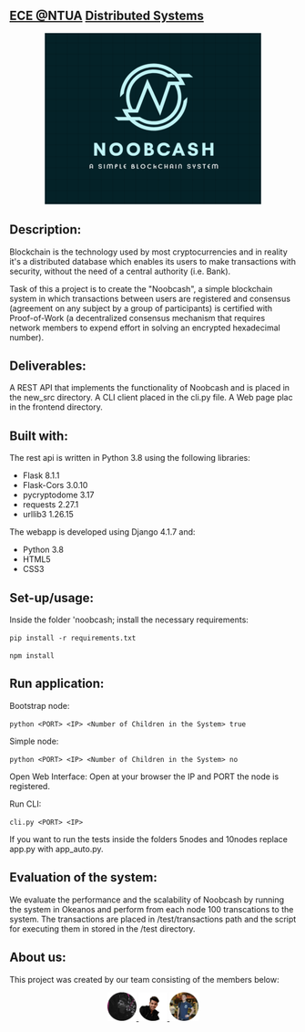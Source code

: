 ## [ECE @NTUA](https://www.ece.ntua.gr/en/undergraduate/info) [Distributed Systems](https://www.ece.ntua.gr/en/undergraduate/courses/3377)

<p align="center">
  <img src="noobcash/static/blockchain-logo.png" alt="DS's Custom Image" width="380" height="300" />
</p>

## Description: 
Blockchain is the technology used by most cryptocurrencies and in reality it's a distributed database which enables its users to make transactions with security, without the need of a central authority (i.e. Bank).

Task of this a project is to create the "Noobcash", a simple blockchain system in which transactions
between users are registered and consensus (agreement on any subject by a group of participants) is certified with Proof-of-Work (a decentralized consensus mechanism that requires network members to expend effort in solving an encrypted hexadecimal number).

## Deliverables:
A REST API that implements the functionality of Noobcash and is placed in the new_src directory.
A CLI client placed in the cli.py file.
A Web page plac in the frontend directory.

## Built with:
The rest api is written in Python 3.8 using the following libraries:
* Flask 8.1.1
* Flask-Cors 3.0.10
* pycryptodome 3.17
* requests 2.27.1
* urllib3 1.26.15

The webapp is developed using Django 4.1.7 and:
* Python 3.8
* HTML5
* CSS3

## Set-up/usage:
Inside the folder 'noobcash; install the necessary requirements:

 `pip install -r requirements.txt`

 `npm install`

## Run application:
Bootstrap node:

``python <PORT> <IP> <Number of Children in the System> true``

Simple node: 

``python <PORT> <IP> <Number of Children in the System> no``

Open Web Interface: Open at your browser the IP and PORT the node is registered.

Run CLI: 

``cli.py <PORT> <IP>``

If you want to run the tests inside the folders 5nodes and 10nodes replace app.py with app_auto.py.

## Evaluation of the system:
We evaluate the performance and the scalability of Noobcash by running the system in Okeanos and perform from each node 100 transcations to the system. The transactions are placed in /test/transactions path and the script for executing them in stored in the /test directory.

## About us:
This project was created by our team consisting of the members below:

<p align="center">
    <a href="https://github.com/MarkRamosS">
      <!--  Mark Ramos  -->
      <img src="/noobcash/static/mark.png" width="10%">
    </a>  

   <a href="https://github.com/VikentiosVitalis">
      <!--  Vikentios Vitalis -->
      <img src="/noobcash/static/vikentios.png" width="10%">
    </a>  

   <a href="https://github.com/ioannislyras98">
      <!--  Giannis Lyras -->
      <img src="/noobcash/static/giannis.png" width="10%">
    </a>  
<p>